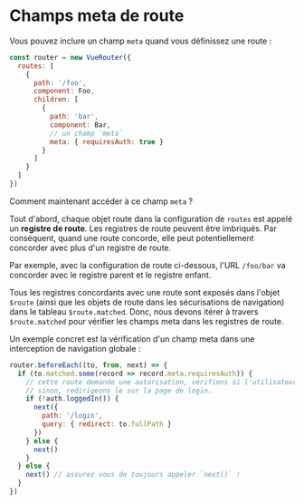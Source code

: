 # Champs meta de route

Vous pouvez inclure un champ `meta` quand vous définissez une route :

``` js
const router = new VueRouter({
  routes: [
    {
      path: '/foo',
      component: Foo,
      children: [
        {
          path: 'bar',
          component: Bar,
          // un champ `meta`
          meta: { requiresAuth: true }
        }
      ]
    }
  ]
})
```

Comment maintenant accéder à ce champ `meta` ?

Tout d'abord, chaque objet route dans la configuration de `routes` est appelé un **registre de route**. Les registres de route peuvent être imbriqués. Par conséquent, quand une route concorde, elle peut potentiellement concorder avec plus d'un registre de route.

Par exemple, avec la configuration de route ci-dessous, l'URL `/foo/bar` va concorder avec le registre parent et le registre enfant.

Tous les registres concordants avec une route sont exposés dans l'objet `$route` (ainsi que les objets de route dans les sécurisations de navigation) dans le tableau `$route.matched`. Donc, nous devons itérer à travers `$route.matched` pour vérifier les champs meta dans les registres de route.

Un exemple concret est la vérification d'un champ meta dans une interception de navigation globale :

``` js
router.beforeEach((to, from, next) => {
  if (to.matched.some(record => record.meta.requiresAuth)) {
    // cette route demande une autorisation, vérifions si l'utilisateur est logué.
    // sinon, redirigeons le sur la page de login.
    if (!auth.loggedIn()) {
      next({
        path: '/login',
        query: { redirect: to.fullPath }
      })
    } else {
      next()
    }
  } else {
    next() // assurez vous de toujours appeler `next()` !
  }
})
```
